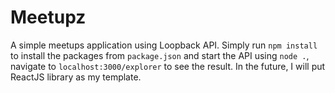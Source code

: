 # Meetupz

A simple meetups application using Loopback API. Simply run `npm install` to install the packages from `package.json` and start the API using `node .`, navigate to `localhost:3000/explorer` to see the result. In the future, I will put ReactJS library as my template.

